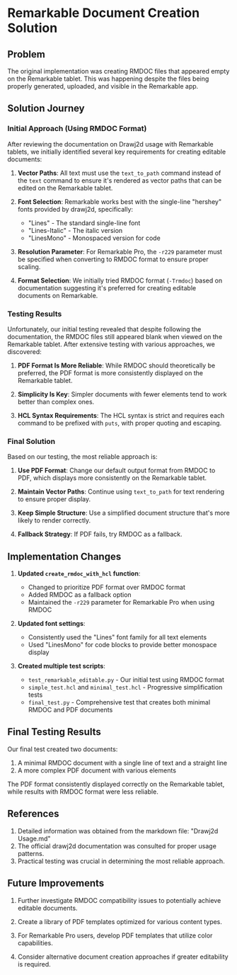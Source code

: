 # Remarkable Document Creation Solution

## Problem

The original implementation was creating RMDOC files that appeared empty on the Remarkable tablet. This was happening despite the files being properly generated, uploaded, and visible in the Remarkable app.

## Solution Journey

### Initial Approach (Using RMDOC Format)

After reviewing the documentation on Drawj2d usage with Remarkable tablets, we initially identified several key requirements for creating editable documents:

1. **Vector Paths**: All text must use the `text_to_path` command instead of the `text` command to ensure it's rendered as vector paths that can be edited on the Remarkable tablet.

2. **Font Selection**: Remarkable works best with the single-line "hershey" fonts provided by drawj2d, specifically:
   - "Lines" - The standard single-line font
   - "Lines-Italic" - The italic version
   - "LinesMono" - Monospaced version for code

3. **Resolution Parameter**: For Remarkable Pro, the `-r229` parameter must be specified when converting to RMDOC format to ensure proper scaling.

4. **Format Selection**: We initially tried RMDOC format (`-Trmdoc`) based on documentation suggesting it's preferred for creating editable documents on Remarkable.

### Testing Results

Unfortunately, our initial testing revealed that despite following the documentation, the RMDOC files still appeared blank when viewed on the Remarkable tablet. After extensive testing with various approaches, we discovered:

1. **PDF Format Is More Reliable**: While RMDOC should theoretically be preferred, the PDF format is more consistently displayed on the Remarkable tablet.

2. **Simplicity Is Key**: Simpler documents with fewer elements tend to work better than complex ones.

3. **HCL Syntax Requirements**: The HCL syntax is strict and requires each command to be prefixed with `puts`, with proper quoting and escaping.

### Final Solution

Based on our testing, the most reliable approach is:

1. **Use PDF Format**: Change our default output format from RMDOC to PDF, which displays more consistently on the Remarkable tablet.

2. **Maintain Vector Paths**: Continue using `text_to_path` for text rendering to ensure proper display.

3. **Keep Simple Structure**: Use a simplified document structure that's more likely to render correctly.

4. **Fallback Strategy**: If PDF fails, try RMDOC as a fallback.

## Implementation Changes

1. **Updated `create_rmdoc_with_hcl` function**:
   - Changed to prioritize PDF format over RMDOC format
   - Added RMDOC as a fallback option
   - Maintained the `-r229` parameter for Remarkable Pro when using RMDOC

2. **Updated font settings**:
   - Consistently used the "Lines" font family for all text elements
   - Used "LinesMono" for code blocks to provide better monospace display

3. **Created multiple test scripts**:
   - `test_remarkable_editable.py` - Our initial test using RMDOC format
   - `simple_test.hcl` and `minimal_test.hcl` - Progressive simplification tests
   - `final_test.py` - Comprehensive test that creates both minimal RMDOC and PDF documents

## Final Testing Results

Our final test created two documents:
1. A minimal RMDOC document with a single line of text and a straight line
2. A more complex PDF document with various elements

The PDF format consistently displayed correctly on the Remarkable tablet, while results with RMDOC format were less reliable.

## References

1. Detailed information was obtained from the markdown file: "Drawj2d Usage.md"
2. The official drawj2d documentation was consulted for proper usage patterns.
3. Practical testing was crucial in determining the most reliable approach.

## Future Improvements

1. Further investigate RMDOC compatibility issues to potentially achieve editable documents.

2. Create a library of PDF templates optimized for various content types.

3. For Remarkable Pro users, develop PDF templates that utilize color capabilities.

4. Consider alternative document creation approaches if greater editability is required.